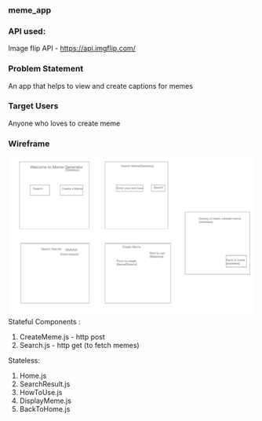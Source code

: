 ### meme_app
### API used:

Image flip API - https://api.imgflip.com/

### Problem Statement

An app that helps to view and create captions for memes

### Target Users

Anyone who loves to create meme 

### Wireframe
![wireframe](./meme_app/wireframe/Meme_App.png)
Stateful Components :
1. CreateMeme.js -  http post
2. Search.js - http get (to fetch memes)

Stateless:
1. Home.js
2. SearchResult.js
3. HowToUse.js
4. DisplayMeme.js
5. BackToHome.js




